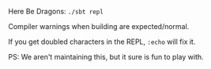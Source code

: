 Here Be Dragons: `./sbt repl`

Compiler warnings when building are expected/normal.

If you get doubled characters in the REPL, `:echo` will fix it.

PS: We aren't maintaining this, but it sure is fun to play with.
